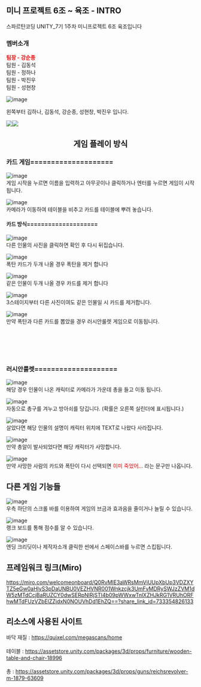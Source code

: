 ## 미니 프로젝트 6조 ~ 육조 - INTRO

스파르탄코딩 UNITY_7기 1주차 미니프로젝트 6조 육조입니다  

### 멤버소개
<span style="color:red"> **팀장 - 강순종** </span>  
팀원 - 김동석  
팀원 - 정하나  
팀원 - 박진우  
팀원 - 성현창  

![image](/READEME/main01.png)  

왼쪽부터 김하나, 김동석, 강순종, 성현창, 박진우 입니다.

<img src="https://img.shields.io/badge/Unity-000000?style=flat-square&logo=unity&logoColor=white"/><img src="https://img.shields.io/badge/C sharp-512BD4?style=flat-square&logo=csharp&logoColor=white"/>


<div align="center">

## 게임 플레이 방식

</div>

### 카드 게임====================

![image](/READEME/main02.png)  
게임 시작을 누르면 이름을 입력하고 아무곳이나 클릭하거나 엔터를 누르면 게임이 시작됩니다.

![image](/READEME/main03.png)  
카메라가 이동하여 테이블을 비추고 카드를 테이블에 뿌려 놓습니다.


#### 카드 방식====================
![image](/READEME/game01.png)  
다른 인물의 사진을 클릭하면 확인 후 다시 뒤집습니다.

![image](/READEME/game02.png)  
폭탄 카드가 두개 나올 경우 폭탄을 제거 합니다

![image](/READEME/game03.png)  
같은 인물이 두개 나올 경우 카드를 제거 합니다

![image](/READEME/game05.png)  
3스테이지부터 다른 사진이여도 같은 인물일 시 카드를 제거합니다.

![image](/READEME/game04.png)  
만약 폭탄과 다른 카드를 뽑았을 경우 러시안룰렛 게임으로 이동됩니다.

<br>
<br>
<br>
<br>

### 러시안룰렛====================

![image](/READEME/game04.png)  
해당 경우 인물이 나온 캐릭터로 카메라가 가운데 총을 들고 이동 됩니다.


![image](/READEME/main05.png)  
자동으로 총구를 겨누고 방아쇠를 당깁니다. (확률은 오른쪽 실린더에 표시됩니다.)


![image](/READEME/main06.png)  
살았다면 해당 인물의 설명이 캐릭터 위치에 TEXT로 나왔다 사라집니다.


![image](/READEME/main07.png)  
만약 총알이 발사되었다면 해당 캐릭터가 사망합니다.


![image](/READEME/main08.png)  
만약 사망한 사람의 카드와 폭탄이 다시 선택되면 <span style="color:red">이미 죽었어...</span> 라는 문구만 나옵니다.

## 다른 게임 기능들

![image](/READEME/main09.png)  
우측 하단의 스크롤 바를 이용하여 게임의 브금과 효과음을 줄이거나 늘릴 수 있습니다.

![image](/READEME/main10.png)  
랭크 보드를 통해 점수를 알 수 있습니다.


![image](/READEME/main11.png)  
엔딩 크리딧이나 제작자소개 클릭한 씬에서 스페이스바를 누르면 스킵됩니다.

## 프레임워크 링크(Miro)

https://miro.com/welcomeonboard/Q0RvMlE3aWRsMmViUUpXbUp3VDZXYTZ5eGw0aHlyS3pDaUNBU0VEZHVNR001Wnkzcjk3UmFvMDRySWJzZVM1dW5zMTdCcjBaRUZCY0dwSERpNlRjSTl4b09pWWxwTnlXZHJkRG1VRUhORFhwMTdFUzVZbElZZjdxN0NOUVhDd1EhZQ==?share_link_id=733354826133

## 리소스에 사용된 사이트

바닥 재질 : https://quixel.com/megascans/home  
<br>
테이블 : https://assetstore.unity.com/packages/3d/props/furniture/wooden-table-and-chair-18996  
<br>
총 : https://assetstore.unity.com/packages/3d/props/guns/reichsrevolver-m-1879-63609  
